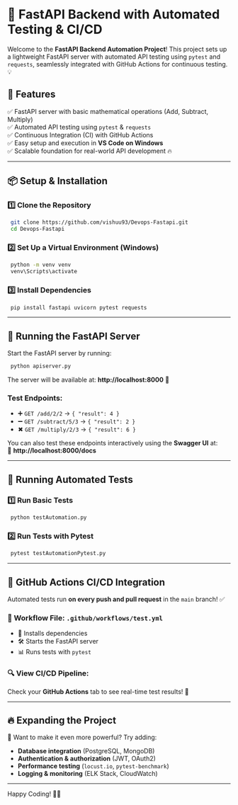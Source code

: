 # 🚀 FastAPI Backend with Automated Testing & CI/CD

Welcome to the **FastAPI Backend Automation Project**! This project sets up a lightweight FastAPI server with automated API testing using `pytest` and `requests`, seamlessly integrated with GitHub Actions for continuous testing. 💡

## 📌 Features
✅ FastAPI server with basic mathematical operations (Add, Subtract, Multiply)  
✅ Automated API testing using `pytest` & `requests`  
✅ Continuous Integration (CI) with GitHub Actions  
✅ Easy setup and execution in **VS Code on Windows**  
✅ Scalable foundation for real-world API development 🔥  

---

## 📦 Setup & Installation
### 1️⃣ Clone the Repository
```sh
 git clone https://github.com/vishuu93/Devops-Fastapi.git
 cd Devops-Fastapi
```

### 2️⃣ Set Up a Virtual Environment (Windows)
```sh
 python -m venv venv
 venv\Scripts\activate
```

### 3️⃣ Install Dependencies
```sh
 pip install fastapi uvicorn pytest requests
```

---

## 🚀 Running the FastAPI Server
Start the FastAPI server by running:
```sh
 python apiserver.py
```
The server will be available at: **http://localhost:8000** 🔗

### Test Endpoints:
- ➕ `GET /add/2/2` → `{ "result": 4 }`
- ➖ `GET /subtract/5/3` → `{ "result": 2 }`
- ✖ `GET /multiply/2/3` → `{ "result": 6 }`

You can also test these endpoints interactively using the **Swagger UI** at:  
📌 **http://localhost:8000/docs**  

---

## 🧪 Running Automated Tests
### 1️⃣ Run Basic Tests
```sh
 python testAutomation.py
```

### 2️⃣ Run Tests with Pytest
```sh
 pytest testAutomationPytest.py
```

---

## 🤖 GitHub Actions CI/CD Integration
Automated tests run **on every push and pull request** in the `main` branch! ✅  

### 📂 Workflow File: `.github/workflows/test.yml`
- 🚀 Installs dependencies
- 🛠️ Starts the FastAPI server
- 📊 Runs tests with `pytest`

### 🔍 View CI/CD Pipeline:
Check your **GitHub Actions** tab to see real-time test results! 🎯  

---

## 🔥 Expanding the Project
🚀 Want to make it even more powerful? Try adding:
- **Database integration** (PostgreSQL, MongoDB)
- **Authentication & authorization** (JWT, OAuth2)
- **Performance testing** (`locust.io`, `pytest-benchmark`)
- **Logging & monitoring** (ELK Stack, CloudWatch)

---

Happy Coding! 🚀🎯
